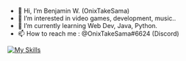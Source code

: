 - 👋 Hi, I’m Benjamin W. (OnixTakeSama)
- 👀 I’m interested in video games, development, music..
- 🌱 I’m currently learning Web Dev, Java, Python.
- 📫 How to reach me : @OnixTakeSama#6624 (Discord)

[![My Skills](https://skillicons.dev/icons?i=discord,html,css,java,js,c,py,eclipse,bash,idea,vscode,instagram,twitter)](https://skillicons.dev)

<!---
OnixTakeSama/OnixTakeSama is a ✨ special ✨ repository because its `README.md` (this file) appears on your GitHub profile.
You can click the Preview link to take a look at your changes.
--->
